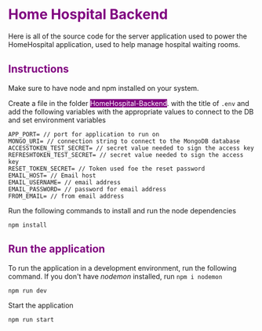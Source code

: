 <h1 style='color: purple'> Home Hospital Backend</h1>
Here is all of the source code for the server application used to power the HomeHospital application, used to help manage hospital waiting rooms. 

<h2 style='color: purple'> Instructions</h2>
Make sure to have node and npm installed on your system.

Create a file in the folder <mark style="background-color: purple;color: white">HomeHospital-Backend</mark>. with the title of `.env` and add the following variables with the appropriate values to connect to the DB and set environment variables
```
APP_PORT= // port for application to run on
MONGO_URI= // connection string to connect to the MongoDB database
ACCESSTOKEN_TEST_SECRET= // secret value needed to sign the access key
REFRESHTOKEN_TEST_SECRET= // secret value needed to sign the access key
RESET_TOKEN_SECRET= // Token used foe the reset password
EMAIL_HOST= // Email host
EMAIL_USERNAME= // email address
EMAIL_PASSWORD= // password for email address
FROM_EMAIL= // from email address
```
Run the following commands to install and run the node dependencies
```
npm install
```
<h2 style='color: purple'>  Run the application</h2>

To run the application in a development environment, run the following command. If you don't have *nodemon* installed, run `npm i nodemon`
```
npm run dev
```
Start the application
```
npm run start
```
